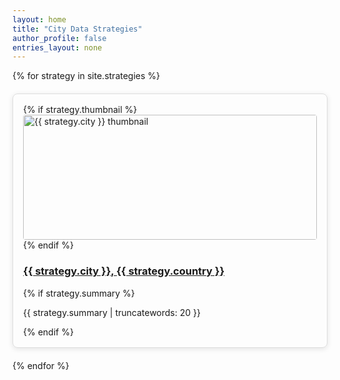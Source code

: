 ```yaml
---
layout: home
title: "City Data Strategies"
author_profile: false
entries_layout: none
---
```



<div style="display: grid; grid-template-columns: repeat(auto-fill, minmax(300px, 1fr)); gap: 20px;">
  {% for strategy in site.strategies %}
    <div style="border: 1px solid #ddd; padding: 16px; border-radius: 8px; box-shadow: 0 2px 8px rgba(0,0,0,0.1);">
      {% if strategy.thumbnail %}
        <a href="{{ site.baseurl }}{{ strategy.url }}">
          <img src="{{ strategy.thumbnail }}" alt="{{ strategy.city }} thumbnail" style="width: 100%; height: 200px; object-fit: cover; border-radius: 4px;">
        </a>
      {% endif %}
      <h3>
        <a href="{{ site.baseurl }}{{ strategy.url }}">{{ strategy.city }}, {{ strategy.country }}</a>
      </h3>
      {% if strategy.summary %}
        <p>{{ strategy.summary | truncatewords: 20 }}</p>
      {% endif %}
    </div>
  {% endfor %}
</div>

